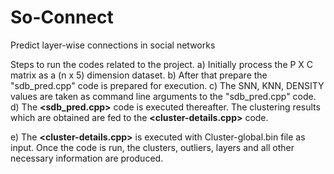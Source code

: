 # So-Connect
Predict layer-wise connections in social networks

Steps to run the codes related to the project.
a) Initially process the P X C matrix as a (n x 5) dimension dataset.
b) After that prepare the "sdb_pred.cpp" code is prepared for execution.
c) The SNN, KNN, DENSITY values are taken as command line arguments to the "sdb_pred.cpp" code.
d) The **<sdb_pred.cpp>** code is executed thereafter. The clustering results which are obtained are fed to the **<cluster-details.cpp>** code.

e) The **<cluster-details.cpp>** is executed with Cluster-global.bin file as input. Once the code is run, the clusters, outliers, layers and all other necessary information are produced.

